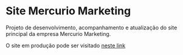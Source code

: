 # Site Mercurio Marketing

Projeto de desenvolvimento, acompanhamento e atualização do site principal da empresa Mercurio Marketing. 

O site em produção pode ser visitado [neste link](https://mercuriomkt.com)
